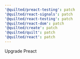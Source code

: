 ```yaml
---
'@quilted/preact-testing': patch
'@quilted/react-signals': patch
'@quilted/react-testing': patch
'@quilted/react-dom': patch
'@quilted/create': patch
'@quilted/quilt': patch
'@quilted/react': patch
---
```


Upgrade Preact
